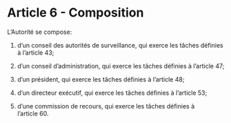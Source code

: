 # Article 6 - Composition


L’Autorité se compose:

1. d’un conseil des autorités de surveillance, qui exerce les tâches définies à l’article 43;

2. d’un conseil d’administration, qui exerce les tâches définies à l’article 47;

3. d’un président, qui exerce les tâches définies à l’article 48;

4. d’un directeur exécutif, qui exerce les tâches définies à l’article 53;

5. d’une commission de recours, qui exerce les tâches définies à l’article 60.
